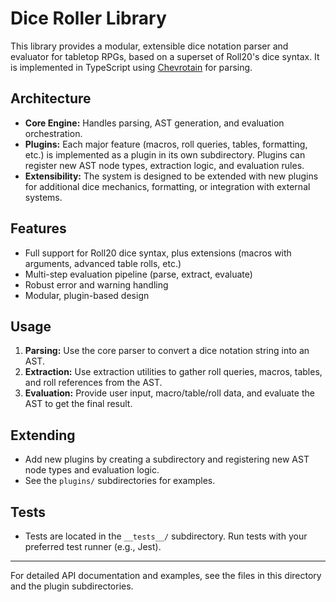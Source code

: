 # Dice Roller Library

This library provides a modular, extensible dice notation parser and evaluator for tabletop RPGs, based on a superset of Roll20's dice syntax. It is implemented in TypeScript using [Chevrotain](https://github.com/Chevrotain/chevrotain) for parsing.

## Architecture
- **Core Engine:** Handles parsing, AST generation, and evaluation orchestration.
- **Plugins:** Each major feature (macros, roll queries, tables, formatting, etc.) is implemented as a plugin in its own subdirectory. Plugins can register new AST node types, extraction logic, and evaluation rules.
- **Extensibility:** The system is designed to be extended with new plugins for additional dice mechanics, formatting, or integration with external systems.

## Features
- Full support for Roll20 dice syntax, plus extensions (macros with arguments, advanced table rolls, etc.)
- Multi-step evaluation pipeline (parse, extract, evaluate)
- Robust error and warning handling
- Modular, plugin-based design

## Usage
1. **Parsing:** Use the core parser to convert a dice notation string into an AST.
2. **Extraction:** Use extraction utilities to gather roll queries, macros, tables, and roll references from the AST.
3. **Evaluation:** Provide user input, macro/table/roll data, and evaluate the AST to get the final result.

## Extending
- Add new plugins by creating a subdirectory and registering new AST node types and evaluation logic.
- See the `plugins/` subdirectories for examples.

## Tests
- Tests are located in the `__tests__/` subdirectory. Run tests with your preferred test runner (e.g., Jest).

---

For detailed API documentation and examples, see the files in this directory and the plugin subdirectories. 